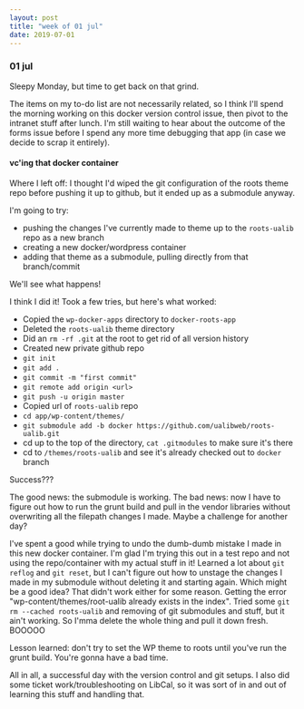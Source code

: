 ```yaml
---
layout: post
title: "week of 01 jul"
date: 2019-07-01
---
```


### 01 jul 

Sleepy Monday, but time to get back on that grind.

The items on my to-do list are not necessarily related, so I think I'll spend the morning working on this docker version control issue, then pivot to the intranet stuff after lunch. I'm still waiting to hear about the outcome of the forms issue before I spend any more time debugging that app (in case we decide to scrap it entirely).

#### vc'ing that docker container

Where I left off: I thought I'd wiped the git configuration of the roots theme repo before pushing it up to github, but it ended up as a submodule anyway. 

I'm going to try:
- pushing the changes I've currently made to theme up to the `roots-ualib` repo as a new branch
- creating a new docker/wordpress container 
- adding that theme as a submodule, pulling directly from that branch/commit

We'll see what happens!

I think I did it! Took a few tries, but here's what worked:

- Copied the `wp-docker-apps` directory to `docker-roots-app`
- Deleted the `roots-ualib` theme directory
- Did an `rm -rf .git` at the root to get rid of all version history
- Created new private github repo
- `git init`
- `git add .`
- `git commit -m "first commit"`
- `git remote add origin <url>`
- `git push -u origin master`
- Copied url of `roots-ualib` repo
- `cd app/wp-content/themes/`
- `git submodule add -b docker https://github.com/ualibweb/roots-ualib.git`
- cd up to the top of the directory, `cat .gitmodules` to make sure it's there
- cd to `/themes/roots-ualib` and see it's already checked out to `docker` branch

Success???

The good news: the submodule is working. The bad news: now I have to figure out how to run the grunt build and pull in the vendor libraries without overwriting all the filepath changes I made. Maybe a challenge for another day?

I've spent a good while trying to undo the dumb-dumb mistake I made in this new docker container. I'm glad I'm trying this out in a test repo and not using the repo/container with my actual stuff in it! Learned a lot about `git reflog` and `git reset`, but I can't figure out how to unstage the changes I made in my submodule without deleting it and starting again. Which might be a good idea? That didn't work either for some reason. Getting the error "wp-content/themes/root-ualib already exists in the index". Tried some `git rm --cached roots-ualib` and removing of git submodules and stuff, but it ain't working. So I'mma delete the whole thing and pull it down fresh. BOOOOO 

Lesson learned: don't try to set the WP theme to roots until you've run the grunt build. You're gonna have a bad time.

All in all, a successful day with the version control and git setups. I also did some ticket work/troubleshooting on LibCal, so it was sort of in and out of learning this stuff and handling that.
